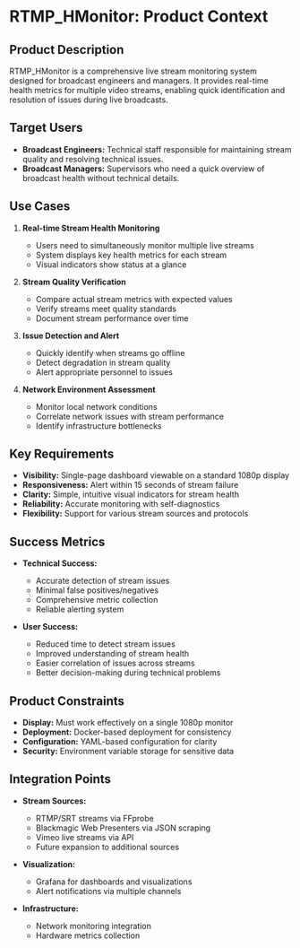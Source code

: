 # RTMP_HMonitor: Product Context

## Product Description

RTMP_HMonitor is a comprehensive live stream monitoring system designed for broadcast engineers and managers. It provides real-time health metrics for multiple video streams, enabling quick identification and resolution of issues during live broadcasts.

## Target Users

- **Broadcast Engineers:** Technical staff responsible for maintaining stream quality and resolving technical issues.
- **Broadcast Managers:** Supervisors who need a quick overview of broadcast health without technical details.

## Use Cases

1. **Real-time Stream Health Monitoring**
   - Users need to simultaneously monitor multiple live streams
   - System displays key health metrics for each stream
   - Visual indicators show status at a glance

2. **Stream Quality Verification**
   - Compare actual stream metrics with expected values
   - Verify streams meet quality standards
   - Document stream performance over time

3. **Issue Detection and Alert**
   - Quickly identify when streams go offline
   - Detect degradation in stream quality
   - Alert appropriate personnel to issues

4. **Network Environment Assessment**
   - Monitor local network conditions
   - Correlate network issues with stream performance
   - Identify infrastructure bottlenecks

## Key Requirements

- **Visibility:** Single-page dashboard viewable on a standard 1080p display
- **Responsiveness:** Alert within 15 seconds of stream failure
- **Clarity:** Simple, intuitive visual indicators for stream health
- **Reliability:** Accurate monitoring with self-diagnostics
- **Flexibility:** Support for various stream sources and protocols

## Success Metrics

- **Technical Success:**
  - Accurate detection of stream issues
  - Minimal false positives/negatives
  - Comprehensive metric collection
  - Reliable alerting system

- **User Success:**
  - Reduced time to detect stream issues
  - Improved understanding of stream health
  - Easier correlation of issues across streams
  - Better decision-making during technical problems

## Product Constraints

- **Display:** Must work effectively on a single 1080p monitor
- **Deployment:** Docker-based deployment for consistency
- **Configuration:** YAML-based configuration for clarity
- **Security:** Environment variable storage for sensitive data

## Integration Points

- **Stream Sources:**
  - RTMP/SRT streams via FFprobe
  - Blackmagic Web Presenters via JSON scraping
  - Vimeo live streams via API
  - Future expansion to additional sources

- **Visualization:**
  - Grafana for dashboards and visualizations
  - Alert notifications via multiple channels

- **Infrastructure:**
  - Network monitoring integration
  - Hardware metrics collection
